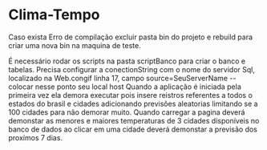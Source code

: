 # Clima-Tempo 

Caso exista Erro de compilação excluir pasta bin do projeto e rebuild para criar uma nova bin na maquina de teste.

É necessário rodar os scripts na pasta scriptBanco para criar o banco e tabelas.
Precisa configurar a conectionString com o nome do servidor Sql, localizado na Web.congif linha 17, campo source=SeuServerName -- colocar nesse ponto seu local host
Quando a aplicação é iniciada pela primeira vez ela demora executar pois insere reistros referentes a todos o estados do brasil e cidades adicionando previsões aleatorias limitando se a 100 cidades para não demorar muito.
Quando carregar a pagina deverá demonstar as menores e maiores temperaturas de 3 cidades disponíveis no banco de dados ao clicar em uma cidade deverá demonstar a previsão dos proxímos 7 dias.
